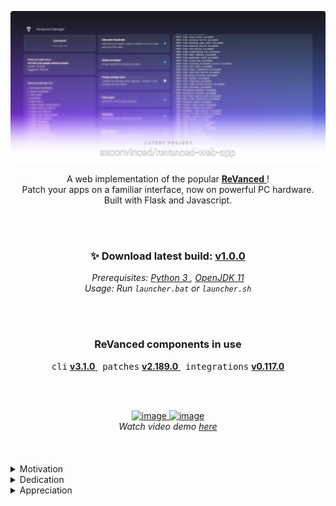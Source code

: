 [![Watch the video](./.preview/banner.png)](https://youtu.be/-MK7L0JYTxU)

<div align="center">
    A web implementation of the popular
    <a href="https://github.com/ReVanced">
        <b>ReVanced</b>
    </a>!
    <br> Patch your apps on a familiar interface, now on powerful PC hardware.
    <br> Built with Flask and Javascript.
</div>

<br>&nbsp;

<div align="center">
    <h3>
        ✨ Download latest build:
        <a href="https://github.com/exconvinced/revanced-web-app/releases/latest">
            v1.0.0
        </a>
    </h3>
</div>
<div align="center">
    <em>
        Prerequisites:
        <a href="https://www.python.org/downloads/release/python-3106/">
            Python 3
        </a>,
        <a href="https://jdk.java.net/archive/">OpenJDK 11</a>
        <br>
        Usage:
        Run <code>launcher.bat</code> or <code>launcher.sh</code>
    </em>
</div>

<br>&nbsp;

<div align="center">
    <h3>
        ReVanced components in use
    </h3>
</div>
<div align="center">
    <samp>cli</samp> 
    <a href="https://github.com/ReVanced/revanced-cli/releases/tag/v3.1.0">
        <b>v3.1.0</b>
    </a>
    &nbsp;
    <samp>patches</samp> 
    <a href="https://github.com/ReVanced/revanced-patches/releases/tag/v2.189.0">
        <b>v2.189.0</b>
    </a>
    &nbsp;
    <samp>integrations</samp> 
    <a href="https://github.com/ReVanced/revanced-integrations/releases/tag/v0.117.0">
        <b>v0.117.0</b>
    </a>
</div>

<br>&nbsp;

<div align="center">
    <a href="https://youtu.be/dQw4w9WgXcQ">
        <img width="78%" src="./.preview/demo-bilinear-480.gif" alt="image"/>
    </a> 
    <a width="10vw" href="https://youtu.be/DfEnIFV2-mc">
        <img width="20%" src="./.preview/demo-mobile-bilinear-480.gif" alt="image"/>
    </a>
</div>

<!-- <div align="center">
    <a href="https://youtu.be/dQw4w9WgXcQ">
        <img width="78%" src="./.preview/demo.gif" alt="image"/>
    </a>
    <a width="10vw" href="https://youtu.be/DfEnIFV2-mc">
        <img width="20%" src="./.preview/demo-mobile.gif" alt="image"/>
    </a>
</div> -->

<div align="center">
        <em>
            Watch video demo
            <a href="https://youtu.be/-MK7L0JYTxU">here</a>
        </em>
</div>
<br>&nbsp;
<br>&nbsp;


<details>
    <summary>
        Motivation
    </summary>
    <br>
    <p>
        This project combines the familiar user experience of the mobile app <br>
        and the stability of the CLI, giving you the best of both worlds, <br>
        and potentially saving you time from troubleshooting errors.
    </p>
</details>

<details>
    <summary>
        Dedication
    </summary>
    <br>
    <p>
        ReVanced Web App was initially my final project for <a href="https://www.edx.org/course/introduction-computer-science-harvardx-cs50x">CS50x</a>. <br>
        Driven by the stellar learning experience provided by the course, <br>
        I was able to complete first working web app sooner than expected. <br><br>
        Never once in my life have I genuinely enjoyed an online course. <br>
        In fact, I would definitely recommend the CS50 series to anyone <br>
        for the sake of attending Professor Malan's lectures!
    </p>
</details>
<details>
    <summary>
        Appreciation 
    </summary>
    <br>
    <p>
        I couldn't have been any happier! This project has reached the radar of <br>
        the ReVanced team and stargazers, receiving their blessings. You lots <br>
        prevented this project from going stale. More commits to come!
    </p>
</details>
